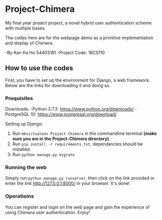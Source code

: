 # Project-Chimera
My final year project project, a novel hybrid user authentication scheme with multiple bases.

The codes here are for the webpage demo as a primitive implementation and display of Chimera.

-By Kan Ka Ho 54403181
-Project Code: 18CS110

## How to use the codes
First, you have to set up the environment for Django, a web framework. Below are the links for downloading it and doing so.

### Prequisites
Downloads:
-Python 3.7.3: https://www.python.org/downloads/
-PostgreSQL 10: https://www.postgresql.org/download/

Setting up Django:
1. Run `mkvirtualenv Project-Chimera` in the commandline terminal **(make sure you are in the Project-Chimera directory)**.
2. Run `pip install -r requirements.txt`, dependancies should be installed. 
3. Run `python manage.py migrate`

### Running the web
Simply run `python manage.py runserver`, then click on the link provided or enter the link http://127.0.0.1:8000/ in your browser. It's done!

### Operatioins
You can register and login on the web page and gain the experience of using Chimera user authentication. Enjoy!

